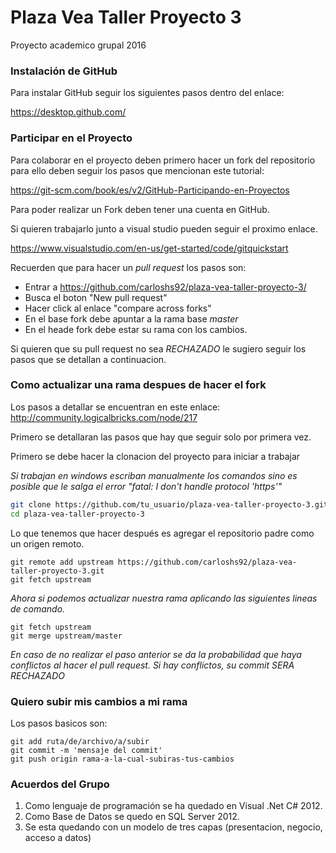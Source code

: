 # Plaza Vea Taller Proyecto 3
Proyecto academico grupal 2016

### Instalación de GitHub
Para instalar GitHub seguir los siguientes pasos dentro del enlace:

https://desktop.github.com/

### Participar en el Proyecto
Para colaborar en el proyecto deben primero hacer un fork del repositorio para ello deben seguir los pasos que mencionan este tutorial:

https://git-scm.com/book/es/v2/GitHub-Participando-en-Proyectos

Para poder realizar un Fork deben tener una cuenta en GitHub.

Si quieren trabajarlo junto a visual studio pueden seguir el proximo enlace.

https://www.visualstudio.com/en-us/get-started/code/gitquickstart

Recuerden que para hacer un *pull request* los pasos son:
* Entrar a https://github.com/carloshs92/plaza-vea-taller-proyecto-3/ 
* Busca el boton "New pull request"
* Hacer click al enlace "compare across forks"
* En el base fork debe apuntar a la rama base *master*
* En el heade fork debe estar su rama con los cambios.

Si quieren que su pull request no sea *RECHAZADO* le sugiero seguir los pasos que se detallan a continuacion.

### Como actualizar una rama despues de hacer el fork
Los pasos a detallar se encuentran en este enlace: http://community.logicalbricks.com/node/217

Primero se detallaran las pasos que hay que seguir solo por primera vez.

Primero se debe hacer la clonacion del proyecto para iniciar a trabajar

*Si trabajan en windows escriban manualmente los comandos sino es posible que le salga el error "fatal: I don't handle protocol '​​https'"*

```sh
git clone https://github.com/tu_usuario/plaza-vea-taller-proyecto-3.git
cd plaza-vea-taller-proyecto-3
```

Lo que tenemos que hacer después es agregar el repositorio padre como un origen remoto.
```git
git remote add upstream https://github.com/carloshs92/plaza-vea-taller-proyecto-3.git
git fetch upstream
```

*Ahora si podemos actualizar nuestra rama aplicando las siguientes lineas de comando.*
```git
git fetch upstream
git merge upstream/master
```

*En caso de no realizar el paso anterior se da la probabilidad que haya conflictos al hacer el pull request. Si hay conflictos, su commit SERA RECHAZADO*

### Quiero subir mis cambios a mi rama
Los pasos basicos son:
```git
git add ruta/de/archivo/a/subir
git commit -m 'mensaje del commit'
git push origin rama-a-la-cual-subiras-tus-cambios
```

### Acuerdos del Grupo
1. Como lenguaje de programación se ha quedado en Visual .Net  C# 2012.
2. Como Base de Datos se quedo en SQL Server 2012.
3. Se esta quedando con un modelo de tres capas (presentacion, negocio, acceso a datos)

